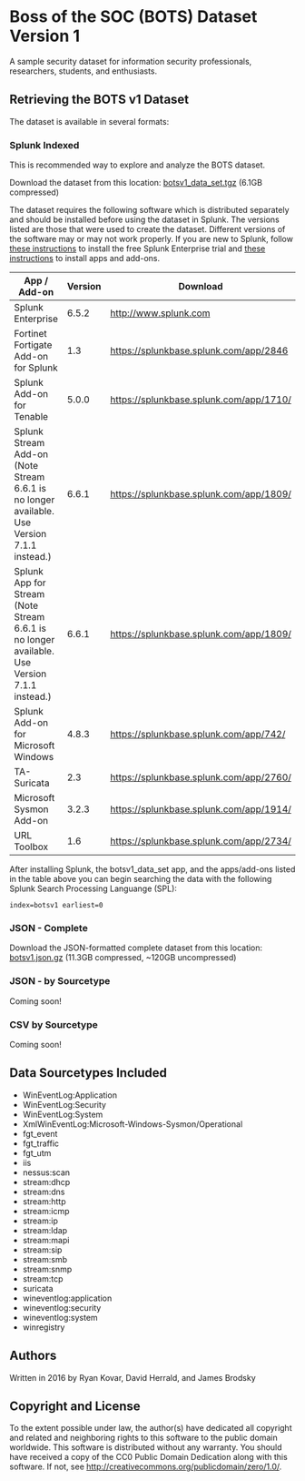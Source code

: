 

# Boss of the SOC (BOTS) Dataset Version 1
A sample security dataset for information security professionals, researchers, students, and enthusiasts.

## Retrieving the BOTS v1 Dataset
The dataset is available in several formats:
### Splunk Indexed

This is recommended way to explore and analyze the BOTS dataset.

Download the dataset from this location: [botsv1_data_set.tgz](https://www.splunk.com/files/downloads/botsv1_data_set.tgz) (6.1GB compressed)

The dataset requires the following software which is distributed separately
and should be installed before using the dataset in Splunk. The versions listed are
those that were used to create the dataset. Different versions of the software
may or may not work properly. If you are new to Splunk, follow [these instructions](http://docs.splunk.com/Documentation/Splunk/7.0.0/Installation/Whatsinthismanual) to install the free Splunk Enterprise trial and [these instructions](https://docs.splunk.com/Documentation/AddOns/released/Overview/Singleserverinstall) to install apps and add-ons. 

| App / Add-on | Version | Download |
| ----------- | ------- | -------- |
| Splunk Enterprise | 6.5.2 | http://www.splunk.com
| Fortinet Fortigate Add-on for Splunk | 1.3 |https://splunkbase.splunk.com/app/2846
| Splunk Add-on for Tenable |5.0.0 | https://splunkbase.splunk.com/app/1710/ |Note v5.0.0 is no longer publicly available. Use v5.1.1 instead.
| Splunk Stream Add-on (Note Stream 6.6.1 is no longer available. Use Version 7.1.1 instead.) | 6.6.1 |https://splunkbase.splunk.com/app/1809/ 
| Splunk App for Stream (Note Stream 6.6.1 is no longer available. Use Version 7.1.1 instead.) | 6.6.1 | https://splunkbase.splunk.com/app/1809/
| Splunk Add-on for Microsoft Windows | 4.8.3 | https://splunkbase.splunk.com/app/742/
| TA-Suricata | 2.3 | https://splunkbase.splunk.com/app/2760/
| Microsoft Sysmon Add-on | 3.2.3 | https://splunkbase.splunk.com/app/1914/
| URL Toolbox | 1.6 |https://splunkbase.splunk.com/app/2734/

After installing Splunk, the botsv1_data_set app, and the apps/add-ons listed in the table above you can begin searching the data with the following Splunk Search Processing Languange (SPL):

	index=botsv1 earliest=0

### JSON - Complete
Download the JSON-formatted complete dataset from this location: [botsv1.json.gz](https://s3.amazonaws.com/botsv1/botsv1.json.gz) (11.3GB compressed, ~120GB uncompressed)


### JSON - by Sourcetype
Coming soon!

### CSV by Sourcetype
Coming soon!

## Data Sourcetypes Included
* WinEventLog:Application
* WinEventLog:Security
* WinEventLog:System
* XmlWinEventLog:Microsoft-Windows-Sysmon/Operational
* fgt_event
* fgt_traffic
* fgt_utm
* iis
* nessus:scan
* stream:dhcp
* stream:dns
* stream:http
* stream:icmp
* stream:ip
* stream:ldap
* stream:mapi
* stream:sip
* stream:smb
* stream:snmp
* stream:tcp
* suricata
* wineventlog:application
* wineventlog:security
* wineventlog:system
* winregistry

## Authors
Written in 2016 by Ryan Kovar, David Herrald, and James Brodsky

## Copyright and License
To the extent possible under law, the author(s) have dedicated
all copyright and related and neighboring rights to this software
to the public domain worldwide. This software is distributed
without any warranty. You should have received a copy of the CC0
Public Domain Dedication along with this software. If not, see
http://creativecommons.org/publicdomain/zero/1.0/.
